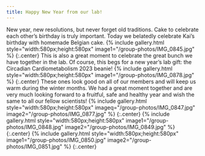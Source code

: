 ```yaml
---
title: Happy New Year from our lab!
---
```

 
New year, new resolutions, but never forget old traditions. Cake to celebrate each other’s birthday is truly important. Today we belatedly celebrate Kai’s birthday with homemade Belgian cake.
{% include gallery.html style="width:580px;height:580px" image1="/group-photos/IMG_0845.jpg" %} {:.center}
This is also a great moment to celebrate the great bunch we have together in the lab. Of course, this begs for a new year’s lab gift: the Circadian Cardiometabolism 2023 beanie! 
{% include gallery.html style="width:580px;height:580px" image1="/group-photos/IMG_0878.jpg" %} {:.center}
These ones look good on all of our members and will keep us warm during the winter months. We had a great moment together and are very much looking forward to a fruitful, safe and healthy year and wish the same to all our fellow scientists!
{% include gallery.html style="width:580px;height:580px" imageq="/group-photos/IMG_0847.jpg" image2="/group-photos/IMG_0877.jpg" %} {:.center} 
{% include gallery.html style="width:580px;height:580px" image1="/group-photos/IMG_0848.jpg" image2="/group-photos/IMG_0849.jpg" %} {:.center}
{% include gallery.html style="width:580px;height:580px" image1="/group-photos/IMG_0850.jpg" image2="/group-photos/IMG_0851.jpg" %} {:.center} 

